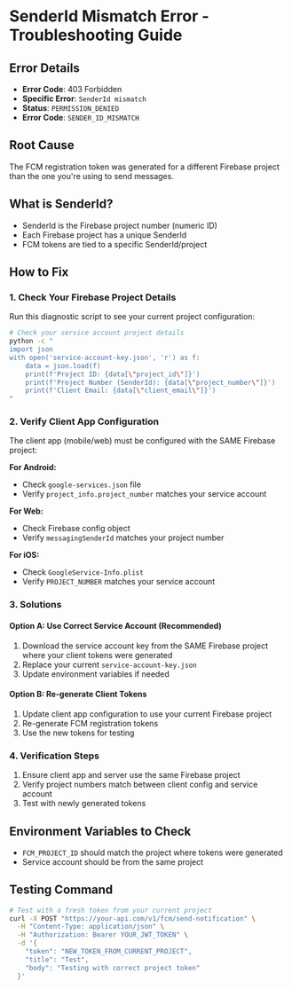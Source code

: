 # SenderId Mismatch Error - Troubleshooting Guide

## Error Details
- **Error Code**: 403 Forbidden
- **Specific Error**: `SenderId mismatch`
- **Status**: `PERMISSION_DENIED`
- **Error Code**: `SENDER_ID_MISMATCH`

## Root Cause
The FCM registration token was generated for a different Firebase project than the one you're using to send messages.

## What is SenderId?
- SenderId is the Firebase project number (numeric ID)
- Each Firebase project has a unique SenderId
- FCM tokens are tied to a specific SenderId/project

## How to Fix

### 1. Check Your Firebase Project Details
Run this diagnostic script to see your current project configuration:

```bash
# Check your service account project details
python -c "
import json
with open('service-account-key.json', 'r') as f:
    data = json.load(f)
    print(f'Project ID: {data[\"project_id\"]}')
    print(f'Project Number (SenderId): {data[\"project_number\"]}')
    print(f'Client Email: {data[\"client_email\"]}')
"
```

### 2. Verify Client App Configuration
The client app (mobile/web) must be configured with the SAME Firebase project:

**For Android:**
- Check `google-services.json` file
- Verify `project_info.project_number` matches your service account

**For Web:**
- Check Firebase config object
- Verify `messagingSenderId` matches your project number

**For iOS:**
- Check `GoogleService-Info.plist`
- Verify `PROJECT_NUMBER` matches your service account

### 3. Solutions

#### Option A: Use Correct Service Account (Recommended)
1. Download the service account key from the SAME Firebase project where your client tokens were generated
2. Replace your current `service-account-key.json`
3. Update environment variables if needed

#### Option B: Re-generate Client Tokens
1. Update client app configuration to use your current Firebase project
2. Re-generate FCM registration tokens
3. Use the new tokens for testing

### 4. Verification Steps
1. Ensure client app and server use the same Firebase project
2. Verify project numbers match between client config and service account
3. Test with newly generated tokens

## Environment Variables to Check
- `FCM_PROJECT_ID` should match the project where tokens were generated
- Service account should be from the same project

## Testing Command
```bash
# Test with a fresh token from your current project
curl -X POST "https://your-api.com/v1/fcm/send-notification" \
  -H "Content-Type: application/json" \
  -H "Authorization: Bearer YOUR_JWT_TOKEN" \
  -d '{
    "token": "NEW_TOKEN_FROM_CURRENT_PROJECT",
    "title": "Test",
    "body": "Testing with correct project token"
  }'
```

